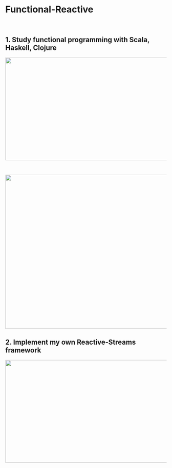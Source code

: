 # Functional-Reactive
<br>

## 1. Study functional programming with Scala, Haskell, Clojure 
<img src="https://user-images.githubusercontent.com/38183241/50036763-db683700-004e-11e9-99f0-b07e2e0467d6.png" 
width="720" height="320" />

<br>

<img src="https://user-images.githubusercontent.com/38183241/50037792-48cc9580-0058-11e9-8a21-c8579a0020a5.png" 
width="720" height="480" />


## 2. Implement my own Reactive-Streams framework
<img src="https://user-images.githubusercontent.com/38183241/50036449-5f6cef80-004c-11e9-983d-e5db978c49f6.png" 
width="720" height="320" />
